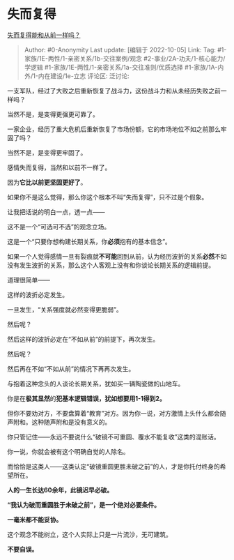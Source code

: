 # 失而复得
[失而复得能和从前一样吗？](https://www.zhihu.com/question/343284807/answer/2701143087)

> Author: #0-Anonymity
> Last update: [编辑于 2022-10-05]
> Link:
> Tag: #1-家族/1E-两性/1-亲密关系/1b-交往案例/观念 #2-事业/2A-功夫/1-核心能力/学逻辑 #1-家族/1E-两性/1-亲密关系/1a-交往准则/优质选择 #1-家族/1A-内外/1-内在建设/1e-立志
> 评论区:
> 泛讨论:

一支军队，经过了大败之后重新恢复了战斗力，这份战斗力和从未经历失败之前一样吗？

当然不是，是变得更强更可靠了。

一家企业，经历了重大危机后重新恢复了市场份额，它的市场地位不如之前那么牢固了吗？

当然不是，是变得更牢固了。

感情失而复得，当然和以前不一样了。

因为**它比以前更坚固更好了**。

如果你不是这么觉得，那么你这个根本不叫“失而复得”，只不过是个假象。

让我把话说的明白一点，透一点——

这不是一个“可选可不选”的观念立场。

这是一个“只要你想构建长期关系，你**必须**抱有的基本信念”。

如果一个人觉得感情一旦有裂痕就**不可能**回到从前，认为经历波折的关系**必然**不如没有发生波折的关系，那么这个人客观上没有和你谈论长期关系的逻辑前提。

道理很简单——

这样的波折必定发生。

一旦发生，“关系强度就必然变得更脆弱”。

然后呢？

然后这样的波折必定在“不如从前”的前提下，再次发生。

然后呢？

然后再在不如“不如从前”的情况下再再次发生。

与抱着这种念头的人谈论长期关系，犹如买一辆陶瓷做的山地车。

你是在**极其显然**的**犯基本逻辑错误，犹如想要用1-1得到2。**

但你不要劝对方，不要盘算着“教育”对方。因为你一说，对方激情上头什么都会随声附和。这种随声附和是没有意义的。

你只管记住——永远不要说什么“破镜不可重圆、覆水不能复收”这类的混账话。

你一说，你就会被有这个明确自觉的人除名。

而恰恰是这类人——这类认定“破镜重圆更胜未破之前”的人，才是你托付终身的希望所在。

**人的一生长达60余年，此镜迟早必破。**

**“我认为破而重圆胜于未破之前”，是一个绝对必要条件。**

**一毫米都不能妥协。**

这个观念不能树立，这个人实际上只是一片流沙，无可建筑。

**不要自误。**
